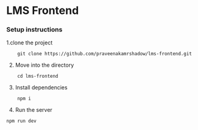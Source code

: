 # LMS Frontend

### Setup instructions

1.clone the project

```
    git clone https://github.com/praveenakamrshadow/lms-frontend.git
```

2. Move into the directory

```
    cd lms-frontend
```

3. Install dependencies

```
    npm i
```

4. Run the server

```
npm run dev
```

